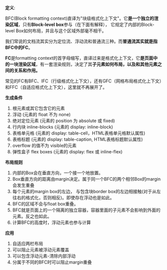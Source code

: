 **定义**:

BFC(Block formatting context)直译为"块级格式化上下文"。它**是一个独立的渲染区域**，只有**Block-level box**参与（在下面有解释）， 它规定了内部的Block-level Box如何布局，并且与这个区域外部毫不相干。

我们常说的文档流其实分为定位流、浮动流和普通流三种。而**普通流其实就是指BFC中的FC**。

**FC**是formatting context的首字母缩写，直译过来是格式化上下文，它**是页面中的一块渲染区域**，有一套渲染规则，决定了其**子元素如何布局，以及和其他元素之间的关系和作用。**

常见的FC有BFC、IFC（行级格式化上下文），还有GFC（网格布局格式化上下文）和FFC（自适应格式化上下文），这里就不再展开了。

**生成条件**

1. 根元素或其它包含它的元素
2. 浮动 (元素的 float 不为 none)
3. 绝对定位元素 (元素的 position 为 absolute 或 fixed)
4. 行内块 inline-blocks (元素的 display: inline-block)
5. 表格单元格 (元素的 display: table-cell，HTML表格单元格默认属性)
6. 表格标题 (元素的 display: table-caption, HTML表格标题默认属性)
7. overflow 的值不为 visible的元素
8. 弹性盒子 flex boxes (元素的 display: flex 或 inline-flex)

**布局规则**

1. 内部的Box会在垂直方向，一个接一个地放置。
2. Box垂直方向的距离由margin决定。属于同一个BFC的两个相邻Box的margin会发生重叠
3. 每个元素的margin box的左边， 与包含块border box的左边相接触(对于从左往右的格式化，否则相反)。即使存在浮动也是如此。
4. BFC的区域不会与float box重叠。
5. BFC就是页面上的一个隔离的独立容器，容器里面的子元素不会影响到外面的元素。反之也如此。
6. 计算BFC的高度时，浮动元素也参与计算

**应用**

1. 自适应两栏布局
2. 可以阻止元素被浮动元素覆盖
3. 可以包含浮动元素-清除内部浮动
4. 分属于不同的BFC时可以阻止margin重叠

